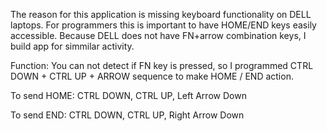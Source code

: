 The reason for this application is missing keyboard functionality on DELL laptops.
For programmers this is important to have HOME/END keys easily accessible.
Because DELL does not have FN+arrow combination keys, I build app for simmilar activity.

Function:
You can not detect if FN key is pressed, so I programmed CTRL DOWN + CTRL UP + ARROW sequence
to make HOME / END action.

To send HOME:
CTRL DOWN, CTRL UP, Left Arrow Down

To send END:
CTRL DOWN, CTRL UP, Right Arrow Down
